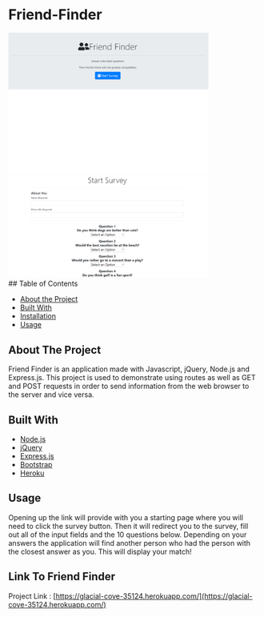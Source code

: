 # Friend-Finder

<div align="left">
    <img src="images/Friend Finder Original.png" width="400px"</img> 
</div>
<div align="left">
    <img src="images/FriendFinder2.png" width="400px"</img> 
</div>
## Table of Contents

* [About the Project](#about-the-project)
* [Built With](#built-with)
* [Installation](#installation)
* [Usage](#usage)


## About The Project

Friend Finder is an application made with Javascript, jQuery, Node.js and Express.js. This project is used to demonstrate using routes as well as GET and POST requests in order to send information from the web browser to  the server and vice versa.


## Built With
* [Node.js](https://nodejs.org/en/)
* [jQuery](https://jquery.com/)
* [Express.js](https://expressjs.com/)
* [Bootstrap](https://getbootstrap.com/)
* [Heroku](https://signup.heroku.com/t/platform?c=70130000001xDpdAAE&gclid=CjwKCAiAuK3vBRBOEiwA1IMhuut9uybKqSbPpKYLMp8tfuhyInCgcpq-20B_lTCC5lnr6-5m3Mng6BoCm2YQAvD_BwE)


## Usage

Opening up the link will provide with you a starting page where you will need to click the survey button. Then it will redirect you to the survey, fill out all of the input fields and the 10 questions below. Depending on your answers the application will find another person who had the person with the closest answer as you. This will display your match!

## Link To Friend Finder

Project Link : [https://glacial-cove-35124.herokuapp.com/](https://glacial-cove-35124.herokuapp.com/)






